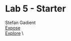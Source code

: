 # Lab 5 - Starter
Stefan Gadient \
[Expose](https://ssgadient.github.io/CSE110_Lab5/expose.html) \
[Explore](https://ssgadient.github.io/CSE110_Lab5/expose.html) \
